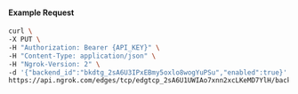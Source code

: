 <!-- Code generated for API Clients. DO NOT EDIT. -->

#### Example Request

```bash
curl \
-X PUT \
-H "Authorization: Bearer {API_KEY}" \
-H "Content-Type: application/json" \
-H "Ngrok-Version: 2" \
-d '{"backend_id":"bkdtg_2sA6U3IPxEBmy5oxlo8wogYuPSu","enabled":true}' \
https://api.ngrok.com/edges/tcp/edgtcp_2sA6U1UWIAo7xnn2xcLKeMD7YlH/backend
```
